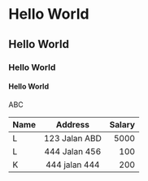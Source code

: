 # Hello World
## Hello World
### Hello World
#### Hello World

ABC


| **Name** | **Address** |**Salary**|
|----------|:-------------:|-------------:|
|      L    |     123 Jalan ABD      |     5000|
|     L     |      444 Jalan 456       |100|
|      K    |    444 jalan 444         |200|

